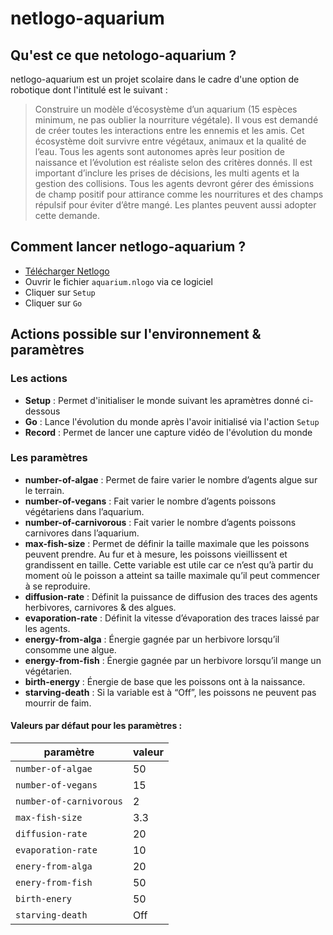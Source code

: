 # netlogo-aquarium

## Qu'est ce que netologo-aquarium ?

netlogo-aquarium est un projet scolaire dans le cadre d'une option de robotique dont l'intitulé est le suivant :
> Construire un modèle d’écosystème d’un aquarium (15 espèces minimum, ne pas oublier la nourriture végétale).
Il vous est demandé de créer toutes les interactions entre les ennemis et les amis.
Cet écosystème doit survivre entre végétaux, animaux et la qualité de l’eau.
Tous les agents sont autonomes après leur position de naissance et l’évolution est réaliste selon des critères donnés.
Il est important d’inclure les prises de décisions, les multi agents et la gestion des collisions.
Tous les agents devront gérer des émissions de champ positif pour attirance comme les nourritures et des champs répulsif pour éviter d’être mangé.
Les plantes peuvent aussi adopter cette demande.

## Comment lancer netlogo-aquarium ?

 * [Télécharger Netlogo](https://ccl.northwestern.edu/netlogo/download.shtml)
 * Ouvrir le fichier `aquarium.nlogo` via ce logiciel
 * Cliquer sur `Setup`
 * Cliquer sur `Go`

## Actions possible sur l'environnement & paramètres

### Les actions

 * **Setup** : Permet d'initialiser le monde suivant les apramètres donné ci-dessous
 * **Go** : Lance l'évolution du monde après l'avoir initialisé via l'action `Setup`
 * **Record** : Permet de lancer une capture vidéo de l'évolution du monde

### Les paramètres

 * **number-of-algae** : Permet de faire varier le nombre d’agents algue sur le terrain.
 * **number-of-vegans** : Fait varier le nombre d’agents poissons végétariens dans l’aquarium.
 * **number-of-carnivorous** : Fait varier le nombre d’agents poissons carnivores dans l’aquarium.
 * **max-fish-size** : Permet de définir la taille maximale que les poissons peuvent prendre. Au fur et à mesure, les poissons vieillissent et grandissent en taille. Cette variable est utile car ce n’est qu’à partir du moment où le poisson a atteint sa taille maximale qu’il peut commencer à se reproduire.
 * **diffusion-rate** : Définit la puissance de diffusion des traces des agents herbivores, carnivores & des algues.
 * **evaporation-rate** : Définit la vitesse d’évaporation des traces laissé par les agents.
 * **energy-from-alga** : Énergie gagnée par un herbivore lorsqu’il consomme une algue.
 * **energy-from-fish** : Énergie gagnée par un herbivore lorsqu’il mange un végétarien.
 * **birth-energy** : Énergie de base que les poissons ont à la naissance.
 * **starving-death** : Si la variable est à “Off”, les poissons ne peuvent pas mourrir de faim.

#### Valeurs par défaut pour les paramètres :

| paramètre               | valeur |
|-------------------------|--------|
| `number-of-algae`       | 50     |
| `number-of-vegans`      | 15     |
| `number-of-carnivorous` | 2      |
| `max-fish-size`         | 3.3    |
| `diffusion-rate`        | 20     |
| `evaporation-rate`      | 10     |
| `enery-from-alga`       | 20     |
| `enery-from-fish`       | 50     |
| `birth-enery`           | 50     |
| `starving-death`        | Off    |
